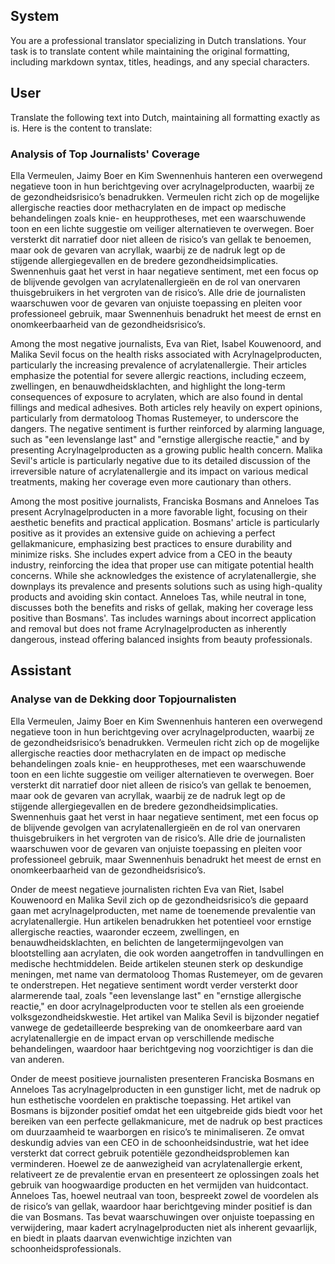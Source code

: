 ## System

You are a professional translator specializing in Dutch translations. 
Your task is to translate content while maintaining the original formatting, including markdown syntax, 
titles, headings, and any special characters.

## User

Translate the following text into Dutch, maintaining all formatting exactly as is.
Here is the content to translate:


### Analysis of Top Journalists' Coverage

Ella Vermeulen, Jaimy Boer en Kim Swennenhuis hanteren een overwegend negatieve toon in hun berichtgeving over acrylnagelproducten, waarbij ze de gezondheidsrisico’s benadrukken. Vermeulen richt zich op de mogelijke allergische reacties door methacrylaten en de impact op medische behandelingen zoals knie- en heupprotheses, met een waarschuwende toon en een lichte suggestie om veiliger alternatieven te overwegen. Boer versterkt dit narratief door niet alleen de risico’s van gellak te benoemen, maar ook de gevaren van acryllak, waarbij ze de nadruk legt op de stijgende allergiegevallen en de bredere gezondheidsimplicaties. Swennenhuis gaat het verst in haar negatieve sentiment, met een focus op de blijvende gevolgen van acrylatenallergieën en de rol van onervaren thuisgebruikers in het vergroten van de risico’s. Alle drie de journalisten waarschuwen voor de gevaren van onjuiste toepassing en pleiten voor professioneel gebruik, maar Swennenhuis benadrukt het meest de ernst en onomkeerbaarheid van de gezondheidsrisico’s.

Among the most negative journalists, Eva van Riet, Isabel Kouwenoord, and Malika Sevil focus on the health risks associated with Acrylnagelproducten, particularly the increasing prevalence of acrylatenallergie. Their articles emphasize the potential for severe allergic reactions, including eczeem, zwellingen, en benauwdheidsklachten, and highlight the long-term consequences of exposure to acrylaten, which are also found in dental fillings and medical adhesives. Both articles rely heavily on expert opinions, particularly from dermatoloog Thomas Rustemeyer, to underscore the dangers. The negative sentiment is further reinforced by alarming language, such as "een levenslange last" and "ernstige allergische reactie," and by presenting Acrylnagelproducten as a growing public health concern. Malika Sevil's article is particularly negative due to its detailed discussion of the irreversible nature of acrylatenallergie and its impact on various medical treatments, making her coverage even more cautionary than others.

Among the most positive journalists, Franciska Bosmans and Anneloes Tas present Acrylnagelproducten in a more favorable light, focusing on their aesthetic benefits and practical application. Bosmans' article is particularly positive as it provides an extensive guide on achieving a perfect gellakmanicure, emphasizing best practices to ensure durability and minimize risks. She includes expert advice from a CEO in the beauty industry, reinforcing the idea that proper use can mitigate potential health concerns. While she acknowledges the existence of acrylatenallergie, she downplays its prevalence and presents solutions such as using high-quality products and avoiding skin contact. Anneloes Tas, while neutral in tone, discusses both the benefits and risks of gellak, making her coverage less positive than Bosmans'. Tas includes warnings about incorrect application and removal but does not frame Acrylnagelproducten as inherently dangerous, instead offering balanced insights from beauty professionals.





## Assistant

### Analyse van de Dekking door Topjournalisten

Ella Vermeulen, Jaimy Boer en Kim Swennenhuis hanteren een overwegend negatieve toon in hun berichtgeving over acrylnagelproducten, waarbij ze de gezondheidsrisico’s benadrukken. Vermeulen richt zich op de mogelijke allergische reacties door methacrylaten en de impact op medische behandelingen zoals knie- en heupprotheses, met een waarschuwende toon en een lichte suggestie om veiliger alternatieven te overwegen. Boer versterkt dit narratief door niet alleen de risico’s van gellak te benoemen, maar ook de gevaren van acryllak, waarbij ze de nadruk legt op de stijgende allergiegevallen en de bredere gezondheidsimplicaties. Swennenhuis gaat het verst in haar negatieve sentiment, met een focus op de blijvende gevolgen van acrylatenallergieën en de rol van onervaren thuisgebruikers in het vergroten van de risico’s. Alle drie de journalisten waarschuwen voor de gevaren van onjuiste toepassing en pleiten voor professioneel gebruik, maar Swennenhuis benadrukt het meest de ernst en onomkeerbaarheid van de gezondheidsrisico’s.

Onder de meest negatieve journalisten richten Eva van Riet, Isabel Kouwenoord en Malika Sevil zich op de gezondheidsrisico’s die gepaard gaan met acrylnagelproducten, met name de toenemende prevalentie van acrylatenallergie. Hun artikelen benadrukken het potentieel voor ernstige allergische reacties, waaronder eczeem, zwellingen, en benauwdheidsklachten, en belichten de langetermijngevolgen van blootstelling aan acrylaten, die ook worden aangetroffen in tandvullingen en medische hechtmiddelen. Beide artikelen steunen sterk op deskundige meningen, met name van dermatoloog Thomas Rustemeyer, om de gevaren te onderstrepen. Het negatieve sentiment wordt verder versterkt door alarmerende taal, zoals "een levenslange last" en "ernstige allergische reactie," en door acrylnagelproducten voor te stellen als een groeiende volksgezondheidskwestie. Het artikel van Malika Sevil is bijzonder negatief vanwege de gedetailleerde bespreking van de onomkeerbare aard van acrylatenallergie en de impact ervan op verschillende medische behandelingen, waardoor haar berichtgeving nog voorzichtiger is dan die van anderen.

Onder de meest positieve journalisten presenteren Franciska Bosmans en Anneloes Tas acrylnagelproducten in een gunstiger licht, met de nadruk op hun esthetische voordelen en praktische toepassing. Het artikel van Bosmans is bijzonder positief omdat het een uitgebreide gids biedt voor het bereiken van een perfecte gellakmanicure, met de nadruk op best practices om duurzaamheid te waarborgen en risico’s te minimaliseren. Ze omvat deskundig advies van een CEO in de schoonheidsindustrie, wat het idee versterkt dat correct gebruik potentiële gezondheidsproblemen kan verminderen. Hoewel ze de aanwezigheid van acrylatenallergie erkent, relativeert ze de prevalentie ervan en presenteert ze oplossingen zoals het gebruik van hoogwaardige producten en het vermijden van huidcontact. Anneloes Tas, hoewel neutraal van toon, bespreekt zowel de voordelen als de risico’s van gellak, waardoor haar berichtgeving minder positief is dan die van Bosmans. Tas bevat waarschuwingen over onjuiste toepassing en verwijdering, maar kadert acrylnagelproducten niet als inherent gevaarlijk, en biedt in plaats daarvan evenwichtige inzichten van schoonheidsprofessionals.

